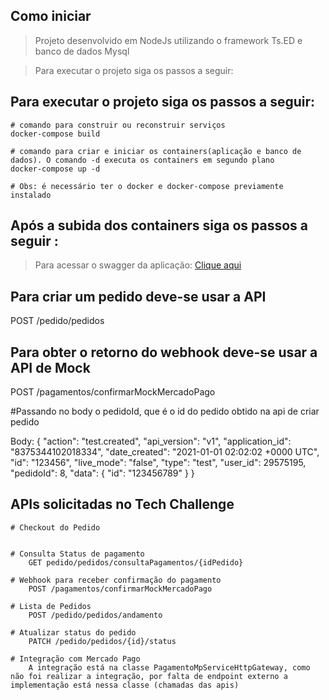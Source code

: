 ## Como iniciar

> Projeto desenvolvido em NodeJs utilizando o framework Ts.ED e banco de dados Mysql

> Para executar o projeto siga os passos a seguir:

## Para executar o projeto siga os passos a seguir:

```
# comando para construir ou reconstruir serviços
docker-compose build

# comando para criar e iniciar os containers(aplicação e banco de dados). O comando -d executa os containers em segundo plano
docker-compose up -d

# Obs: é necessário ter o docker e docker-compose previamente instalado
```

## Após a subida dos containers siga os passos a seguir :

> Para acessar o swagger da aplicação: <a href="http://localhost:8083/doc">Clique aqui</a>

## Para criar um pedido deve-se usar a API

POST /pedido/pedidos

## Para obter o retorno do webhook deve-se usar a API de Mock

POST /pagamentos/confirmarMockMercadoPago

#Passando no body o pedidoId, que é o id do pedido obtido na api de criar pedido

Body:
{
"action": "test.created",
"api_version": "v1",
"application_id": "8375344102018334",
"date_created": "2021-01-01 02:02:02 +0000 UTC",
"id": "123456",
"live_mode": "false",
"type": "test",
"user_id": 29575195,
"pedidoId": 8,
"data": {
"id": "123456789"
}
}

## APIs solicitadas no Tech Challenge

    # Checkout do Pedido


    # Consulta Status de pagamento
        GET pedido/pedidos/consultaPagamentos/{idPedido}

    # Webhook para receber confirmação do pagamento
        POST /pagamentos/confirmarMockMercadoPago

    # Lista de Pedidos
        POST /pedido/pedidos/andamento

    # Atualizar status do pedido
        PATCH /pedido/pedidos/{id}/status

    # Integração com Mercado Pago
        A integração está na classe PagamentoMpServiceHttpGateway, como não foi realizar a integração, por falta de endpoint externo a implementação está nessa classe (chamadas das apis)
